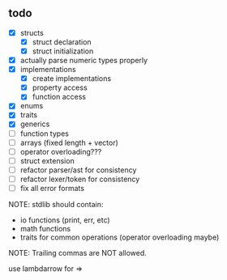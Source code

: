 ## todo
- [x] structs
    - [x] struct declaration
    - [x] struct initialization
- [x] actually parse numeric types properly
- [x] implementations
    - [x] create implementations
    - [x] property access
    - [x] function access
- [x] enums
- [x] traits
- [x] generics
- [ ] function types
- [ ] arrays (fixed length + vector)
- [ ] operator overloading???
- [ ] struct extension
- [ ] refactor parser/ast for consistency
- [ ] refactor lexer/token for consistency
- [ ] fix all error formats

NOTE: stdlib should contain:
- io functions (print, err, etc)
- math functions
- traits for common operations (operator overloading maybe)

NOTE: Trailing commas are NOT allowed.

use lambdarrow for =>